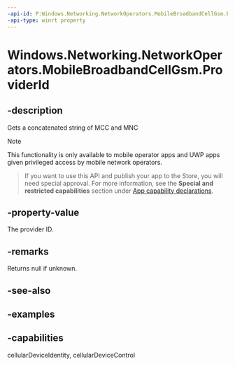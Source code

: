 ```yaml
---
-api-id: P:Windows.Networking.NetworkOperators.MobileBroadbandCellGsm.ProviderId
-api-type: winrt property
---
```


<!-- Property syntax.
public string ProviderId { get; }
-->

# Windows.Networking.NetworkOperators.MobileBroadbandCellGsm.ProviderId

## -description
Gets a concatenated string of MCC and MNC

> [!NOTE]
> This functionality is only available to mobile operator apps and UWP apps given privileged access by mobile network operators.

> If you want to use this API and publish your app to the Store, you will need special approval. For more information, see the **Special and restricted capabilities** section under [App capability declarations](https://docs.microsoft.com/windows/uwp/packaging/app-capability-declarations). 

## -property-value
The provider ID.

## -remarks
Returns null if unknown.

## -see-also

## -examples


## -capabilities
cellularDeviceIdentity, cellularDeviceControl
